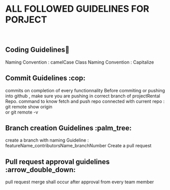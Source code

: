 <h1> ALL FOLLOWED GUIDELINES FOR PORJECT </h1>
<br />
<h2>Coding Guidelines🚦</h2>
  Naming Convention : camelCase
  Class Naming Convention : Capitalize
  

<h2>Commit Guidelines  :cop:</h2>
 commits on completion of every functionnality
  Before commiting or pushing into github , make sure you are pushing in correct branch of projectRental Repo.
    command to know fetch and push repo connected with current repo :   git remote show origin <br/> or   git remote -v </span> 
  
<h2>Branch creation Guidelines :palm_tree:</h2>
  create a branch with naming Guideline :  featureName_contributorsName_branchNumber 
  Create a pull request

<h2>Pull request approval guidelines :arrow_double_down:</h2>
  pull request merge shall occur after approval from every team member

